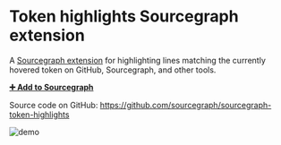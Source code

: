 # Token highlights Sourcegraph extension

A [Sourcegraph extension](https://docs.sourcegraph.com/extensions) for highlighting lines matching the currently hovered token on GitHub, Sourcegraph, and other tools.

[**➕ Add to Sourcegraph**](https://sourcegraph.com/extensions/chris/token-highlights)

Source code on GitHub: https://github.com/sourcegraph/sourcegraph-token-highlights

![demo](https://user-images.githubusercontent.com/1387653/45539771-86065a80-b7bf-11e8-8d44-d9878cbae054.gif)
